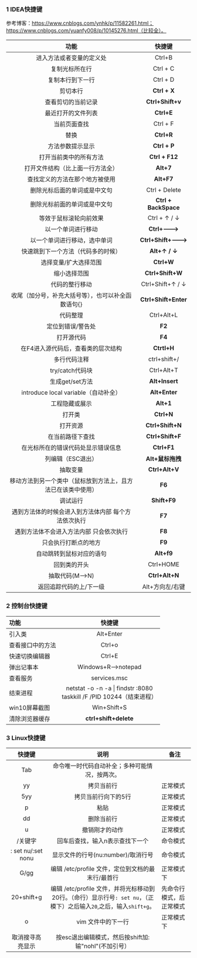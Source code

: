 ### **1** IDEA快捷键

参考博客：https://www.cnblogs.com/ynhk/p/11582261.html；https://www.cnblogs.com/yuanfy008/p/10145276.html（比较全）。

|                             功能                             |        快捷键        |
| :----------------------------------------------------------: | :------------------: |
|                   进入方法或者变量的定义处                   |        Ctrl+B        |
|                        复制光标所在行                        |       Ctrl + C       |
|                       复制本行到下一行                       |       Ctrl + D       |
|                           剪切本行                           |     **Ctrl + X**     |
|                      查看剪切的当前记录                      |   **Ctrl+Shift+v**   |
|                      最近打开的文件列表                      |      **Ctrl+E**      |
|                         当前页面查找                         |       Ctrl + F       |
|                             替换                             |      **Ctrl+R**      |
|                       方法参数提示显示                       |     **Ctrl + P**     |
|                    打开当前类中的所有方法                    |    **Ctrl + F12**    |
|               打开文件结构（比上面一行方法全）               |      **Alt+7**       |
|                查找定义的方法在那个地方被使用                |      **Alt+F7**      |
|                 删除光标后面的单词或是中文句                 |    Ctrl + Delete     |
|                 删除光标前面的单词或是中文句                 | **Ctrl + BackSpace** |
|                    等效于鼠标滚轮向前效果                    |     Ctrl + ↑ / ↓     |
|                      以一个单词进行移动                      |    **Ctrl+--->**     |
|                 以一个单词进行移动，选中单词                 | **Ctrl+Shift+--->**  |
|              快速跳到下一个方法（代码多的时候）              |    **Alt+↑ / ↓**     |
|                    选择变量/扩大选择范围                     |      **Ctrl+W**      |
|                         缩小选择范围                         |   **Ctrl+Shift+W**   |
|                        代码的整行移动                        |   Ctrl+Shift+↑ / ↓   |
|      收尾（加分号，补充大括号等），也可以补全函数语句{}      | **Ctrl+Shift+Enter** |
|                           代码整理                           |      Ctrl+Alt+L      |
|                      定位到错误/警告处                       |        **F2**        |
|                          打开源代码                          |        **F4**        |
|              在F4进入源代码后，查看类的层次结构              |     **Ctrtl+H**      |
|                         多行代码注释                         |     ctrl+shift+/     |
|                       try/catch代码块                        |      Ctrl+Alt+T      |
|                       生成get/set方法                        |    **Alt+Insert**    |
|             introduce local variable（自动补全）             |    **Alt+Enter**     |
|                        工程隐藏或展示                        |      **Alt+1**       |
|                            打开类                            |      **Ctrl+N**      |
|                           打开资源                           |   **Ctrl+Shift+N**   |
|                       在当前路径下查找                       |   **Ctrl+Shift+F**   |
|              在光标所在的错误代码处显示错误信息              |     **Ctrl+F1**      |
|                      列编辑（ESC退出）                       |   **Alt+鼠标拖拽**   |
|                           抽取变量                           |    **Ctrl+Alt+V**    |
| 移动方法到另一个类中（鼠标放到方法上，且方法已在该类中使用） |        **F6**        |
|                           调试运行                           |     **Shift+F9**     |
|     遇到方法体的时候会进入到方法体内部  每个方法依次执行     |        **F7**        |
|           遇到方法体不会进入方法内部 只会依次执行            |        **F8**        |
|                     只会执行打断点的地方                     |        **F9**        |
|                   自动跳转到鼠标对应的语句                   |      **Alt+f9**      |
|                         回到类的开头                         |      Ctrl+HOME       |
|                       抽取代码(M-->N)                        |    **Ctrl+Alt+N**    |
|                   返回追踪代码的上/下一级                    |   Alt+方向左/右键    |

### 2 控制台快捷键

| 功能             |                            快捷键                            |
| :--------------- | :----------------------------------------------------------: |
| 引入类           |                          Alt+Enter                           |
| 查看接口中的方法 |                            Ctrl+o                            |
| 快速切换编辑器   |                            Ctrl+E                            |
| 弹出记事本       |                      Windows+R—>notepad                      |
| 查看服务         |                         services.msc                         |
| 结束进程         | netstat -o -n -a \| findstr :8080<br />taskkill /F /PID 10244（结束进程） |
| win10屏幕截图    |                         Win+Shift+S                          |
| 清除浏览器缓存   |                    **ctrl+shift+delete**                     |

### 3 Linux快捷键

|       快捷键       |                             说明                             | 备注                     |
| :----------------: | :----------------------------------------------------------: | ------------------------ |
|        Tab         |        命令唯一时代码自动补全；多种可能情况，按两次。        |                          |
|         yy         |                          拷贝当前行                          | 正常模式                 |
|        5yy         |                     拷贝当前行向下的5行                      | 正常模式                 |
|         p          |                             粘贴                             | 正常模式                 |
|         dd         |                          删除当前行                          | 正常模式                 |
|         u          |                        撤销刚才的动作                        | 正常模式                 |
|      /关键字       |               回车后查找，输入n表示查找下一个                | 命令模式                 |
| : set nu/:set nonu |              显示文件的行号(nu:number)/取消行号              | 命令模式                 |
|        G/gg        |      编辑 /etc/profile 文件，定位到文档的最末行/最首行       | 正常模式下               |
|     20+shift+g     | 编辑 /etc/profile 文件，并将光标移动到 20行。（命行）显示行号`: set nu`，（正模下）之后输入`20`,之后，输入`shift+g`。 | 先命令行模式，后正常模式 |
|         o          |                      vim 文件中的下一行                      | 正常模式下               |
|  取消搜寻高亮显示  |     按esc退出编辑模式，然后按shift加:输"nohl"(不加引号）     |                          |

